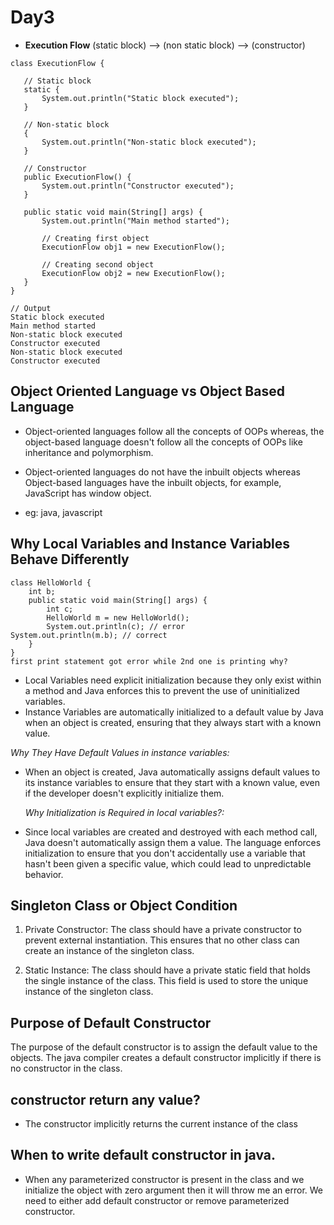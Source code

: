 # Day3

- **Execution Flow** 
 (static block) --> (non static block) --> (constructor)

 ```
class ExecutionFlow {
    
    // Static block
    static {
        System.out.println("Static block executed");
    }

    // Non-static block
    {
        System.out.println("Non-static block executed");
    }

    // Constructor
    public ExecutionFlow() {
        System.out.println("Constructor executed");
    }

    public static void main(String[] args) {
        System.out.println("Main method started");

        // Creating first object
        ExecutionFlow obj1 = new ExecutionFlow();
        
        // Creating second object
        ExecutionFlow obj2 = new ExecutionFlow();
    }
}

// Output
Static block executed
Main method started
Non-static block executed
Constructor executed
Non-static block executed
Constructor executed
```

## **Object Oriented Language vs Object Based Language**

- Object-oriented languages follow all the concepts of OOPs whereas, the object-based language doesn't follow all the concepts of OOPs like inheritance and polymorphism.

- Object-oriented languages do not have the inbuilt objects whereas Object-based languages have the inbuilt objects, for example, JavaScript has window object.

- eg: java, javascript

## **Why Local Variables and Instance Variables Behave Differently**

```
class HelloWorld {
    int b;
    public static void main(String[] args) {
        int c;
        HelloWorld m = new HelloWorld();
        System.out.println(c); // error
System.out.println(m.b); // correct
    }
}
first print statement got error while 2nd one is printing why?
```
- Local Variables need explicit initialization because they only exist within a method and Java enforces this to prevent the use of uninitialized variables.
- Instance Variables are automatically initialized to a default value by Java when an object is created, ensuring that they always start with a known value.


 *Why They Have Default Values in instance variables:*
- When an object is created, Java automatically assigns default values to its instance variables to ensure that they start with a known value, even if the developer doesn't explicitly initialize them.

  *Why Initialization is Required in local variables?:*
- Since local variables are created and destroyed with each method call, Java doesn't automatically assign them a value. The language enforces initialization to ensure that you don't accidentally use a variable that hasn't been given a specific value, which could lead to unpredictable behavior.


## **Singleton Class or Object Condition**

1. Private Constructor: The class should have a private constructor to prevent external instantiation. This ensures that no other class can create an instance of the singleton class.

2. Static Instance: The class should have a private static field that holds the single instance of the class. This field is used to store the unique instance of the singleton class.

## **Purpose of Default Constructor**
The purpose of the default constructor is to assign the default value to the objects. The java compiler creates a default constructor implicitly if there is no constructor in the class.


## **constructor return any value?**
- The constructor implicitly returns the current instance of the class

## **When to write default constructor in java.**
- When any parameterized constructor is present in the class and we initialize the object with zero argument then it will throw me an error. We need to either add default constructor or remove parameterized constructor.
